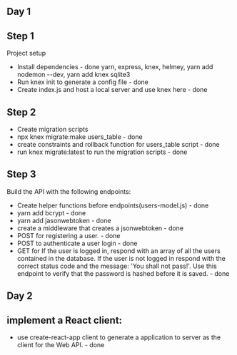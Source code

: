 ## Day 1 
## Step 1
Project setup
- Install dependencies - done
   yarn, 
   express,
   knex, 
   helmey,
   yarn add nodemon --dev,
   yarn add knex sqlite3
- Run knex init to generate a config file - done
- Create index.js and host a local server and use knex here - done

## Step 2
- Create migration scripts 
- npx knex migrate:make users_table - done
- create constraints and rollback function for users_table script - done
- run knex migrate:latest to run the migration scripts - done

## Step 3
Build the API with the following endpoints:
- Create helper functions before endpoints(users-model.js) - done
- yarn add bcrypt - done
- yarn add jasonwebtoken - done
- create a middleware that creates a jsonwebtoken - done
- POST for registering a user. - done
- POST to authenticate a user login - done
- GET for If the user is logged in, respond with an array of all the users contained in the database. If the user is not logged in respond with the correct status code and the message: 'You shall not pass!'. Use this endpoint to verify that the password is hashed before it is saved. - done


## Day 2
## implement a React client:
- use create-react-app client to generate a application to server as the client for the Web API. - done